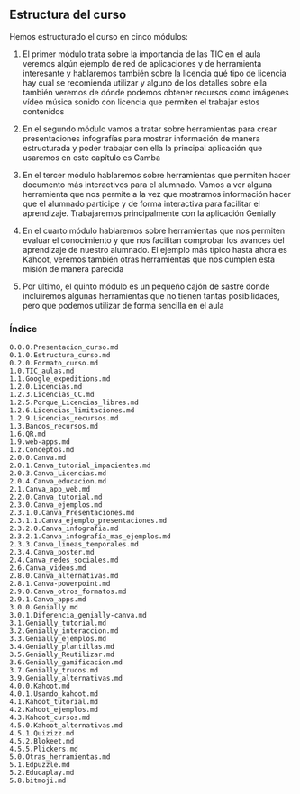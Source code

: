 ## Estructura del curso

Hemos estructurado el curso en cinco módulos:

 

1. El primer módulo trata sobre la importancia de las TIC en el aula veremos algún ejemplo de red de aplicaciones y de herramienta interesante y hablaremos también sobre la licencia qué tipo de licencia hay cual se recomienda utilizar y alguno de los detalles sobre ella también veremos de dónde podemos obtener recursos como imágenes vídeo música sonido con licencia que permiten el trabajar estos contenidos

2. En el segundo módulo vamos a tratar sobre herramientas para crear presentaciones infografías para mostrar información de manera estructurada y poder trabajar con ella la principal aplicación que usaremos en este capítulo es Camba

3. En el tercer módulo  hablaremos sobre herramientas que permiten hacer documento más interactivos para el alumnado. Vamos a ver alguna herramienta que nos permite a la vez que mostramos información hacer que el alumnado participe y de forma interactiva para facilitar el aprendizaje. Trabajaremos principalmente con la aplicación Genially


4. En el cuarto módulo hablaremos sobre herramientas que nos permiten evaluar el conocimiento y que nos facilitan comprobar los avances del aprendizaje de nuestro alumnado. El ejemplo más típico hasta ahora es Kahoot, veremos también otras herramientas que nos cumplen esta misión de manera parecida

5. Por último, el quinto módulo es un pequeño cajón de sastre donde incluiremos algunas herramientas que no tienen tantas posibilidades, pero que podemos utilizar de forma sencilla en el aula


### Índice


    0.0.0.Presentacion_curso.md
    0.1.0.Estructura_curso.md
    0.2.0.Formato_curso.md
    1.0.TIC_aulas.md
    1.1.Google_expeditions.md
    1.2.0.Licencias.md
    1.2.3.Licencias_CC.md
    1.2.5.Porque_Licencias_libres.md
    1.2.6.Licencias_limitaciones.md
    1.2.9.Licencias_recursos.md
    1.3.Bancos_recursos.md
    1.6.QR.md
    1.9.web-apps.md
    1.z.Conceptos.md
    2.0.0.Canva.md
    2.0.1.Canva_tutorial_impacientes.md
    2.0.3.Canva_Licencias.md
    2.0.4.Canva_educacion.md
    2.1.Canva_app_web.md
    2.2.0.Canva_tutorial.md
    2.3.0.Canva_ejemplos.md
    2.3.1.0.Canva_Presentaciones.md
    2.3.1.1.Canva_ejemplo_presentaciones.md
    2.3.2.0.Canva_infografia.md
    2.3.2.1.Canva_infografía_mas_ejemplos.md
    2.3.3.Canva_lineas_temporales.md
    2.3.4.Canva_poster.md
    2.4.Canva_redes_sociales.md
    2.6.Canva_videos.md
    2.8.0.Canva_alternativas.md
    2.8.1.Canva-powerpoint.md
    2.9.0.Canva_otros_formatos.md
    2.9.1.Canva_apps.md
    3.0.0.Genially.md
    3.0.1.Diferencia_genially-canva.md
    3.1.Genially_tutorial.md
    3.2.Genially_interaccion.md
    3.3.Genially_ejemplos.md
    3.4.Genially_plantillas.md
    3.5.Genially_Reutilizar.md
    3.6.Genially_gamificacion.md
    3.7.Genially_trucos.md
    3.9.Genially_alternativas.md
    4.0.0.Kahoot.md
    4.0.1.Usando_kahoot.md
    4.1.Kahoot_tutorial.md
    4.2.Kahoot_ejemplos.md
    4.3.Kahoot_cursos.md
    4.5.0.Kahoot_alternativas.md
    4.5.1.Quizizz.md
    4.5.2.Blokeet.md
    4.5.5.Plickers.md
    5.0.Otras_herramientas.md
    5.1.Edpuzzle.md
    5.2.Educaplay.md
    5.8.bitmoji.md
